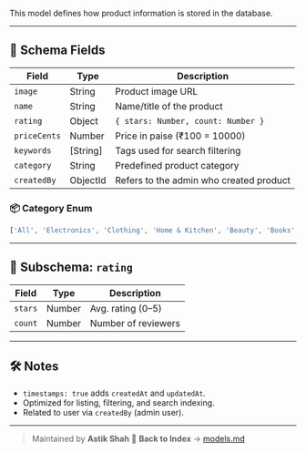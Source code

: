 
This model defines how product information is stored in the database.

---

## 🧱 Schema Fields

| Field       | Type     | Description                              |
|-------------|----------|------------------------------------------|
| `image`     | String   | Product image URL                        |
| `name`      | String   | Name/title of the product                |
| `rating`    | Object   | `{ stars: Number, count: Number }`       |
| `priceCents`| Number   | Price in paise (₹100 = 10000)            |
| `keywords`  | [String] | Tags used for search filtering           |
| `category`  | String   | Predefined product category              |
| `createdBy` | ObjectId | Refers to the admin who created product  |

### 📦 Category Enum

```ts
['All', 'Electronics', 'Clothing', 'Home & Kitchen', 'Beauty', 'Books', 'Toys', 'Sports', 'Other']
````

---

## 🧩 Subschema: `rating`

| Field   | Type   | Description         |
| ------- | ------ | ------------------- |
| `stars` | Number | Avg. rating (0–5)   |
| `count` | Number | Number of reviewers |

---

## 🛠️ Notes

* `timestamps: true` adds `createdAt` and `updatedAt`.
* Optimized for listing, filtering, and search indexing.
* Related to user via `createdBy` (admin user).

---
> Maintained by **Astik Shah** 
🔗 **Back to Index** → [models.md](./models.md)

````



